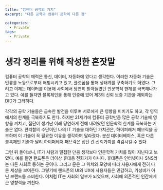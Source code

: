```yaml
---
title: "컴퓨터 공학의 가치"
excerpt: "다른 공학과 컴퓨터 공학이 다른 점"

categories:
  - Private
tags:
  - Private
---
```


# 생각 정리를 위해 작성한 혼잣말  
컴퓨터 공학의 매력은 통신, 데이터, 자동화에 있다고 생각한다. 이러한 자동화 기술은 인류를 노동으로부터 해방시키고 있고, 플랫폼을 통해 생태계를 구축하기도 하였다. 그리고 이제는 데이터를 이용해 사회에서 당연히 받아들였던 인문학적 한계를 극복해나가고 있다. 예를 들자면 블록체인을 통해 인증에 있어 제3의 신뢰 보증 기관을 제외하는 DID가 그러하다.   

각각의 공학 기술들은 급속한 발전을 이루며 서로에게 큰 영향을 미치기도 하고, 각 영역에서의 한계를 극복하기도 한다. 하지만 21세기에 컴퓨터 공학만큼 많은 공학 기술에 영향을 끼치고, 집단이 생겨난 이래 당연하게 전해 내려왔던 인문학적 한계를 극복하는 기술은 없다. 편리함의 수단이던 나의 IT 기술을 대하던 가치관은, 하이퍼레저 패브릭을 공부하며 이 기술이 꼭 필요한 이유를 생각하며 달라졌다. 분산 데이터베이스, 혹은 다른 블록체인 기술과 달리 하이퍼레저 패브릭은 집단 간 신뢰가치를 격감시킬 수 있다.  

그런 뒤 돌아보니, IT가 사람과 밀접한 만큼 생각보다 인문학적 가치를 많이 지닌다고 보였다. 예를 들면 핸드폰은 더이상 휴대용 전화기가 아니다. 휴대폰은 인터넷이나 SNS라는 다른 사회로 통하는 문이다. 그리고 문은 그 위치와 모양에 따라 사용자에게 전혀 다른 세상을 보여준다. 그렇기에 핸드폰의 UI와 UX에 사용자들은 민감하고, 가성비가 아닌 브랜드를 소비한다. 이처럼 IT는 사회의 일부가 되었으며, 사회에 의존적인 인간에게 큰 영향력을 끼친다.   
  

